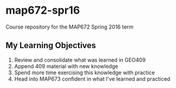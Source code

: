 # map672-spr16
Course repository for the MAP672 Spring 2016 term
## My Learning Objectives
1) Review and consolidate what was learned in GEO409
2) Append 409 material with new knowledge
3) Spend more time exercising this knowledge with practice 
4) Head into MAP673 confident in what I've learned and practiced